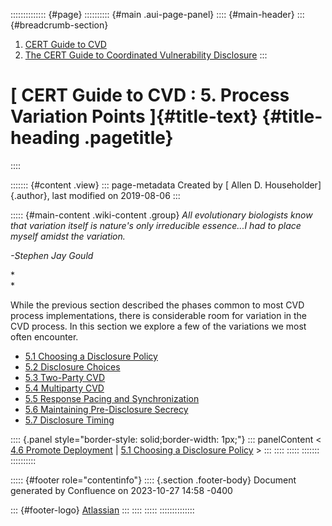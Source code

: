 :::::::::::::: {#page}
:::::::::: {#main .aui-page-panel}
:::: {#main-header}
::: {#breadcrumb-section}
1.  [CERT Guide to CVD](index.html)
2.  [The CERT Guide to Coordinated Vulnerability
    Disclosure](The-CERT-Guide-to-Coordinated-Vulnerability-Disclosure_47677443.html)
:::

# [ CERT Guide to CVD : 5. Process Variation Points ]{#title-text} {#title-heading .pagetitle}
::::

::::::: {#content .view}
::: page-metadata
Created by [ Allen D. Householder]{.author}, last modified on 2019-08-06
:::

::::: {#main-content .wiki-content .group}
*All evolutionary biologists know that variation itself is nature\'s
only irreducible essence...I had to place myself amidst the variation.*

*-Stephen Jay Gould*

*\
*

While the previous section described the phases common to most CVD
process implementations, there is considerable room for variation in the
CVD process. In this section we explore a few of the variations we most
often encounter.

-   [5.1 Choosing a Disclosure
    Policy](5.1-Choosing-a-Disclosure-Policy_47677474.html)
-   [5.2 Disclosure Choices](5.2-Disclosure-Choices_47677475.html)
-   [5.3 Two-Party CVD](5.3-Two-Party-CVD_47677476.html)
-   [5.4 Multiparty CVD](5.4-Multiparty-CVD_47677477.html)
-   [5.5 Response Pacing and
    Synchronization](5.5-Response-Pacing-and-Synchronization_47677479.html)
-   [5.6 Maintaining Pre-Disclosure
    Secrecy](5.6-Maintaining-Pre-Disclosure-Secrecy_47677480.html)
-   [5.7 Disclosure Timing](5.7-Disclosure-Timing_47677481.html)

:::: {.panel style="border-style: solid;border-width: 1px;"}
::: panelContent
\< [4.6 Promote Deployment](4.6-Promote-Deployment_47677472.html) \|
[5.1 Choosing a Disclosure
Policy](5.1-Choosing-a-Disclosure-Policy_47677474.html) \>
:::
::::
:::::
:::::::
::::::::::

::::: {#footer role="contentinfo"}
:::: {.section .footer-body}
Document generated by Confluence on 2023-10-27 14:58 -0400

::: {#footer-logo}
[Atlassian](https://www.atlassian.com/)
:::
::::
:::::
::::::::::::::
